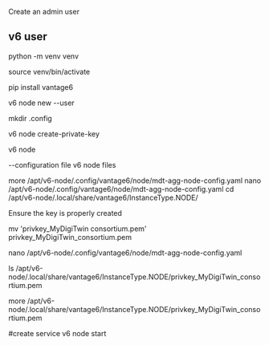 




Create an admin user


## v6 user

python -m venv venv

source venv/bin/activate

pip install vantage6

v6 node new --user

mkdir .config

v6 node create-private-key

v6 node

--configuration file
v6 node files

more /apt/v6-node/.config/vantage6/node/mdt-agg-node-config.yaml
nano /apt/v6-node/.config/vantage6/node/mdt-agg-node-config.yaml
cd /apt/v6-node/.local/share/vantage6/InstanceType.NODE/

Ensure the key is properly created

mv 'privkey_MyDigiTwin consortium.pem' privkey_MyDigiTwin_consortium.pem

nano /apt/v6-node/.config/vantage6/node/mdt-agg-node-config.yaml

ls /apt/v6-node/.local/share/vantage6/InstanceType.NODE/privkey_MyDigiTwin_consortium.pem

more /apt/v6-node/.local/share/vantage6/InstanceType.NODE/privkey_MyDigiTwin_consortium.pem

#create service
v6 node start
